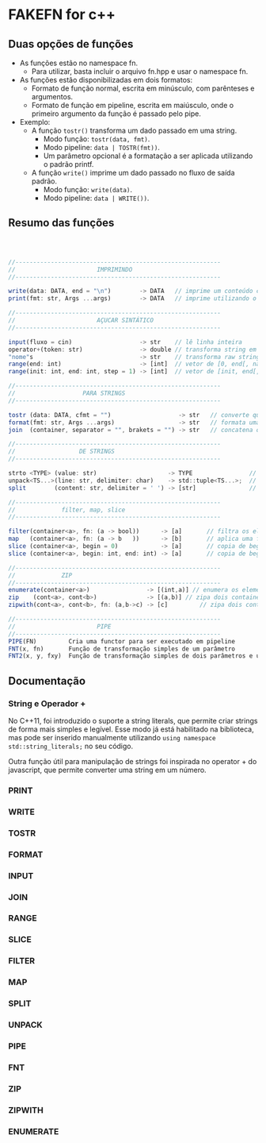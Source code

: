 # FAKEFN for c++

[](toc)
[](toc)

## Duas opções de funções

- As funções estão no namespace fn.
  - Para utilizar, basta incluir o arquivo fn.hpp e usar o namespace fn.
- As funções estão disponibilizadas em dois formatos:
  - Formato de função normal, escrita em minúsculo, com parênteses e argumentos.
  - Formato de função em pipeline, escrita em maiúsculo, onde o primeiro argumento da função é passado pelo pipe.
- Exemplo:
  - A função `tostr()` transforma um dado passado em uma string.
    - Modo função: `tostr(data, fmt)`.
    - Modo pipeline: `data | TOSTR(fmt))`.
    - Um parâmetro opcional é a formatação a ser aplicada utilizando o padrão printf.
  - A função `write()` imprime um dado passado no fluxo de saída padrão.
    - Modo função: `write(data)`.
    - Modo pipeline: `data | WRITE())`.

[](load)[](guides/duas.cpp)[](fenced=cpp)
[](load)[](guides/modopipe.cpp)[](fenced=cpp)

## Resumo das funções

```js



//----------------------------------------------------------
//                       IMPRIMINDO 
//----------------------------------------------------------

write(data: DATA, end = "\n")        -> DATA   // imprime um conteúdo convertido pelo tostr
print(fmt: str, Args ...args)        -> DATA   // imprime utilizando o format

//----------------------------------------------------------
//                       AÇUCAR SINTÁTICO
//----------------------------------------------------------

input(fluxo = cin)                   -> str    // lê linha inteira
operator+(token: str)                -> double // transforma string em double
"nome"s                              -> str    // transforma raw string em string
range(end: int)                      -> [int]  // vetor de [0, end[, não inclui o end
range(init: int, end: int, step = 1) -> [int]  // vetor de [init, end[, não inclui o end

//----------------------------------------------------------
//                   PARA STRINGS
//----------------------------------------------------------

tostr (data: DATA, cfmt = "")                   -> str   // converte qualquer coisa para string e formata
format(fmt: str, Args ...args)                  -> str   // formata uma string usando {} e printf
join  (container, separator = "", brakets = "") -> str   // concatena os elementos de um container 

//----------------------------------------------------------
//                  DE STRINGS
//----------------------------------------------------------

strto <TYPE> (value: str)                    -> TYPE                // dado tipo, converte string para esse tipo
unpack<TS...>(line: str, delimiter: char)    -> std::tuple<TS...>;  // dado tipos e delimitador, separa em uma tupla 
split        (content: str, delimiter = ' ') -> [str]               // dado um delimitador, separa em vetor de strings

//----------------------------------------------------------
//             filter, map, slice  
//----------------------------------------------------------

filter(container<a>, fn: (a -> bool))      -> [a]       // filtra os elementos que satisfazem a função
map   (container<a>, fn: (a -> b   ))      -> [b]       // aplica uma função em todos os elementos
slice (container<a>, begin = 0)            -> [a]       // copia de begin até o final
slice (container<a>, begin: int, end: int) -> [a]       // copia de begin até end

//----------------------------------------------------------
//             ZIP
//----------------------------------------------------------
enumerate(container<a>)                -> [(int,a)] // enumera os elementos
zip    (cont<a>, cont<b>)              -> [(a,b)] // zipa dois containers em um cont de pares
zipwith(cont<a>, cont<b>, fn: (a,b->c) -> [c]         // zipa dois containers usando uma função

//----------------------------------------------------------
//                       PIPE 
//----------------------------------------------------------
PIPE(FN)         Cria uma functor para ser executado em pipeline
FNT(x, fn)       Função de transformação simples de um parâmetro
FNT2(x, y, fxy)  Função de transformação simples de dois parâmetros e uma transformação

```

## Documentação

### String e Operador +

No C++11, foi introduzido o suporte a string literals, que permite criar strings de forma mais simples e legível.
Esse modo já está habilitado na biblioteca, mas pode ser inserido manualmente utilizando `using namespace std::string_literals;` no seu código.

Outra função útil para manipulação de strings foi inspirada no operator + do javascript, que permite converter uma string em um número.

[](load)[](guides/str.cpp)[](fenced=cpp)
[](load)

### PRINT

[](load)[](fn.hpp)[](fenced=cpp:extract=print)
[](load)

[](load)[](tests/print.cpp)[](fenced=cpp)
[](load)

### WRITE

[](load)[](fn.hpp)[](fenced=cpp:extract=write)
[](load)

[](load)[](tests/write.cpp)[](fenced=cpp)
[](load)

### TOSTR

[](load)[](fn.hpp)[](fenced=cpp:extract=tostr)
[](load)

[](load)[](tests/tostr.cpp)[](fenced=cpp)
[](load)

### FORMAT

[](load)[](fn.hpp)[](fenced=cpp:extract=format)
[](load)

[](load)[](tests/format.cpp)[](fenced=cpp)
[](load)

### INPUT

[](load)[](fn.hpp)[](fenced=cpp:extract=input)
[](load)

[](load)[](tests/input.cpp)[](fenced=cpp)
[](load)

### JOIN

[](load)[](fn.hpp)[](fenced=cpp:extract=join)
[](load)

[](load)[](tests/join.cpp)[](fenced=cpp)
[](load)

### RANGE

[](load)[](fn.hpp)[](fenced=cpp:extract=range)
[](load)

[](load)[](tests/range.cpp)[](fenced=cpp)
[](load)

### SLICE

[](load)[](fn.hpp)[](fenced=cpp:extract=slice)
[](load)

[](load)[](tests/slice.cpp)[](fenced=cpp)
[](load)

### FILTER

[](load)[](fn.hpp)[](fenced=cpp:extract=filter)
[](load)

[](load)[](tests/filter.cpp)[](fenced=cpp)
[](load)

### MAP

[](load)[](fn.hpp)[](fenced=cpp:extract=map)
[](load)

[](load)[](tests/map.cpp)[](fenced=cpp)
[](load)

### SPLIT

[](load)[](fn.hpp)[](fenced=cpp:extract=split)
[](load)

[](load)[](tests/split.cpp)[](fenced=cpp)
[](load)

### UNPACK

[](load)[](fn.hpp)[](fenced=cpp:extract=unpack)
[](load)

[](load)[](tests/unpack.cpp)[](fenced=cpp)
[](load)

### PIPE

[](load)[](fn.hpp)[](fenced=cpp:extract=pipe)
[](load)

[](load)[](tests/pipe.cpp)[](fenced=cpp)
[](load)

### FNT

[](load)[](fn.hpp)[](fenced=cpp:extract=fnt)
[](load)

[](load)[](tests/fnt.cpp)[](fenced=cpp)
[](load)

### ZIP

[](load)[](fn.hpp)[](fenced=cpp:extract=zip)
[](load)

[](load)[](tests/zip.cpp)[](fenced=cpp)
[](load)

### ZIPWITH

[](load)[](fn.hpp)[](fenced=cpp:extract=zipwith)
[](load)

[](load)[](tests/zipwith.cpp)[](fenced=cpp)
[](load)

### ENUMERATE

[](load)[](fn.hpp)[](fenced=cpp:extract=enumerate)
[](load)

[](load)[](tests/enumerate.cpp)[](fenced=cpp)
[](load)